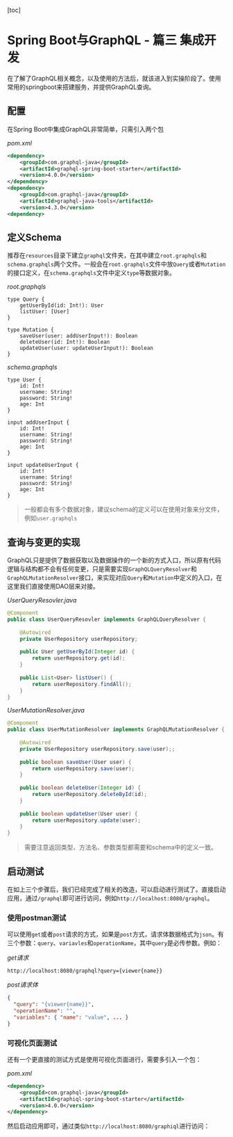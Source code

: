 [toc]

# Spring Boot与GraphQL - 篇三 集成开发

在了解了GraphQL相关概念，以及使用的方法后，就该进入到实操阶段了。使用常用的springboot来搭建服务，并提供GraphQL查询。

## 配置

在Spring Boot中集成GraphQL非常简单，只需引入两个包

*pom.xml*

```xml
<dependency>
	<groupId>com.graphql-java</groupId>
	<artifactId>graphql-spring-boot-starter</artifactId>
	<version>4.0.0</version>
</dependency>
<dependency>
	<groupId>com.graphql-java</groupId>
	<artifactId>graphql-java-tools</artifactId>
	<version>4.3.0</version>
<dependency>
```

## 定义Schema

推荐在`resources`目录下建立`graphql`文件夹，在其中建立`root.graphqls`和`schema.graphqls`两个文件。一般会在`root.graphqls`文件中放`Query`或者`Mutation`的接口定义，在`schema.graphqls`文件中定义`type`等数据对象。

*root.graphqls*

```
type Query {
    getUserById(id: Int!): User
    listUser: [User]
}
 
type Mutation {
    saveUser(user: addUserInput!): Boolean
    deleteUser(id: Int!): Boolean
    updateUser(user: updateUserInput!): Boolean
}
```



*schema.graphqls*

```
type User {
    id: Int!
    username: String!
    password: String!
    age: Int
}
 
input addUserInput {
    id: Int!
    username: String!
    password: String!
    age: Int
}
 
input updateUserInput {
    id: Int!
    username: String!
    password: String!
    age: Int
}
```

> 一般都会有多个数据对象，建议schema的定义可以在使用对象来分文件，例如`user.graphqls`

## 查询与变更的实现

GraphQL只是提供了数据获取以及数据操作的一个新的方式入口，所以原有代码逻辑与结构都不会有任何变更，只是需要实现` GraphQLQueryResolver `和` GraphQLMutationResolver `接口，来实现对应`Query`和`Mutation`中定义的入口，在这里我们直接使用DAO层来对接。

*UserQueryResovler.java*

```java
@Component
public class UserQueryResovler implements GraphQLQueryResolver {
    
    @Autowired
    private UserRepository userRepository;
    
    public User getUserById(Integer id) {
        return userRepository.get(id);
    }
    
    public List<User> listUser() {
        return userRepository.findAll();
    }
}
```

*UserMutationResolver.java*

```java
@Component
public class UserMutationResolver implements GraphQLMutationResolver {
    
    @Autowired
    private UserRepository userRepository.save(user);;
    
    public boolean saveUser(User user) {
        return userRepository.save(user);
    }
    
    public boolean deleteUser(Integer id) {
        return userRepository.deleteById(id);
    }
    
    public boolean updateUser(User user) {
        return userRepository.update(user);
    }
}
```

> 需要注意返回类型、方法名、参数类型都需要和schema中的定义一致。

## 启动测试

在如上三个步骤后，我们已经完成了相关的改造，可以启动进行测试了。直接启动应用，通过`/graphql`即可进行访问，例如`http://localhost:8080/graphql`。

### 使用postman测试

可以使用`get`或者`post`请求的方式，如果是`post`方式，请求体数据格式为`json`。有三个参数：`query`、`variavles`和`operationName`，其中`query`是必传参数。例如：

*get请求*

```
http://localhost:8080/graphql?query={viewer{name}}
```

*post请求体*

```json
{
  "query": "{viewer{name}}",
  "operationName": "",
  "variables": { "name": "value", ... }
}
```



### 可视化页面测试

还有一个更直接的测试方式是使用可视化页面进行，需要多引入一个包：

*pom.xml*

```xml
<dependency>
    <groupId>com.graphql-java</groupId>
    <artifactId>graphiql-spring-boot-starter</artifactId>
    <version>4.0.0</version>
</dependency>
```

然后启动应用即可，通过类似`http://localhost:8080/graphiql`进行访问：